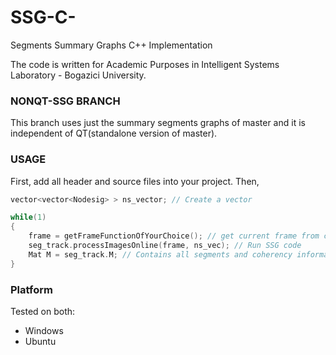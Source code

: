 # SSG-C-
Segments Summary Graphs C++ Implementation 

The code is written for Academic Purposes in Intelligent Systems Laboratory - Bogazici University. 

### NONQT-SSG BRANCH 

This branch uses just the summary segments graphs of master and it is independent of QT(standalone version of master). 

### USAGE

First, add all header and source files into your project. 
Then, 

```c++
vector<vector<Nodesig> > ns_vector; // Create a vector 

while(1)
{
    frame = getFrameFunctionOfYourChoice(); // get current frame from camera
    seg_track.processImagesOnline(frame, ns_vec); // Run SSG code
    Mat M = seg_track.M; // Contains all segments and coherency information
}
```

### Platform 
Tested on both: 
- Windows
- Ubuntu